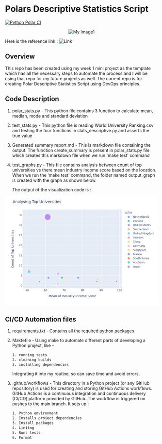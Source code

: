 # Polars Descriptive Statistics Script

 [![Python Polar CI](https://github.com/nogibjj/IDS-Week3_MiniProject_us26/actions/workflows/main.yml/badge.svg)](https://github.com/nogibjj/IDS-Week3_MiniProject_us26/actions/workflows/main.yml)

<p align="center">
  <img width="650" src="https://pypi-camo.global.ssl.fastly.net/6ee1fcdd8ef06e75b8a1d0bedceaa9faad6c093a/68747470733a2f2f7261772e67697468756275736572636f6e74656e742e636f6d2f706f6c612d72732f706f6c6172732d7374617469632f6d61737465722f6c6f676f732f706f6c6172735f6769746875625f6c6f676f5f726563745f6461726b5f6e616d652e737667" alt="My Image1">
</p>

Here is the reference link : ![Link]([https://www.google.com](https://www.pola.rs))

## Overview

This repo has been created using my week 1 mini project as the template which has all the necessary steps to automate the process and I will be using that repo for my future projects as well. The current repo is for creating Polar Descriptive Statistics Script using DevOps principles.


## Code Description

1. polar_stats.py - This python file contains 3 function to calculate mean, median, mode and standard deviation
2. test_stats.py - This python file is reading World University Ranking.csv and testing the four functions in stats_descriptive.py and asserts the true value
3. Generated summary report.md - This is markdown file containing the output. The function create_summary is present in polar_stats.py file which creates this markdown file when we run 'make test' command
4. test_graphs.py - This file contains analysis between count of top universities vs there mean industry income score based on the location. When we run the 'make test' command, the folder named output_graph is created with the graph as shown below.

   The output of the visualization code is  :

<p align="center">
  <img width="650" src="https://github.com/nogibjj/IDS-Week3_MiniProject_us26/blob/main/output_graph/visualization.png" alt="My Image1">
</p>

## CI/CD Automation files

1. requirements.txt - Contains all the required python packages
2. Makfefile - Using make to automate different parts of developing a Python project, like -
   
       1. running tests
       2. cleaning builds
       3. installing dependencies
   
   Integrating it into my routine, so can save time and avoid errors.
   
5. .github/workflows - This directory in a Python project (or any GitHub repository) is used for creating and storing GitHub Actions workflows. GitHub Actions is a continuous integration and continuous delivery                           (CI/CD) platform provided by GitHub. The workflow is triggered on pushes to the main branch. It sets up :
   
       1. Python environment
       2. Installs project dependencies
       3. Install packages
       4. Linitng
       5. Runs tests
       6. Format
